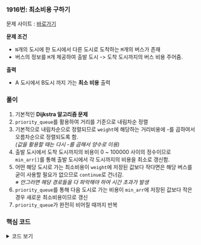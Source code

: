 ### 1916번: 최소비용 구하기

문제 사이트 : [바로가기](https://www.acmicpc.net/problem/1916)

**문제 조건**
- `N`개의 도시에 한 도시에서 다른 도시로 도착하는 `M`개의 버스가 존재
- 버스의 정보를 `M`개 제공하여 출발 도시 -> 도착 도시까지의 버스 비용 주어줌.

**출력**  
- A 도시에서 B도시 까지 가는 **최소 비용** 출력

### 풀이
1. 기본적인 **Dijkstra 알고리즘 문제**
2. `priority_queue`를 활용하여 거리를 기준으로 내림차순 정렬
3. 기본적으로 내림차순으로 정렬되므로 `weight`에 해당하는 거리비용에 -를 곱하여서 오름차순으로 정렬되도록 함.  
_(값을 활용할 때는 다시 -를 곱해서 양수로 이용)_
4. 출발 도시에서 도착 도시까지의 비용이 0 ~ 100000 사이의 정수이므로 `min_arr[]`를 통해 출발 도시에서 각 도시까지의 비용을 최소로 갱신함.
5. 어떤 해당 도시로 가는 최소비용이 `weight`에 저장된 값보다 작다면은 해당 버스를 굳이 사용할 필요가 없으므로 `continue`로 건너감.  
_※ 안그러면 해당 경로들을 다 파악해야 하여 시간 초과가 발생_
6. `priority_queue`를 통해 다음 도시로 가는 비용이 `min_arr`에 저장된 값보다 작은 경우 새로운 최소비용이므로 갱신
7. `priority_queue`가 완전히 비어질 때까지 반복

### 핵심 코드

<details>
<summary>코드 보기</summary>

```cpp
void dijkstra(int st) {
    priority_queue<pair<int, int>> pq;
    pq.push({0, st});
    min_arr[st] = 0;
    
    while(!pq.empty()) {
        int dest = pq.top().Y;
        int weight = -pq.top().X;
        pq.pop();
        
        if(min_arr[dest] < weight) continue;
        
        for(int i = 0; i < v[dest].size(); i++) {
            int next = v[dest][i].X;
            int next_weight = v[dest][i].Y + weight;
            if(min_arr[next] > next_weight) {
                min_arr[next] = next_weight;
                pq.push({-next_weight, next});
            }
        }
    }
}
```
- `priority_queue`는 기본적으로 내림차순 정렬(`pair`의 `first` 부분은 거리비용)
- 오름차순으로 값을 활용하기 위해 -를 곱하여 `pq`에 저장
- 현 도시 `dest`에서 다음 도시로 가는 비용인 `next_weight`가 `min_arr`에 저장된 비용보다 작은 경우 `next` 도시로 가는 최소비용이므로 새롭게 갱신
- `priority_queue`에 `-next_weigth`로 값을 저장하여 오름차순으로 하도록 진행
- `priority_queue`가 완전히 비어질 떄 까지 반복하여 해당 갈 수 있는 도시들의 최소 비용을 찾기
</details>